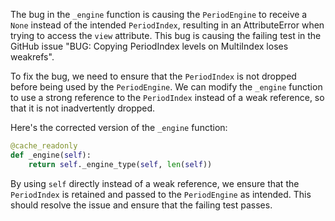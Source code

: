 The bug in the `_engine` function is causing the `PeriodEngine` to receive a `None` instead of the intended `PeriodIndex`, resulting in an AttributeError when trying to access the `view` attribute. This bug is causing the failing test in the GitHub issue "BUG: Copying PeriodIndex levels on MultiIndex loses weakrefs".

To fix the bug, we need to ensure that the `PeriodIndex` is not dropped before being used by the `PeriodEngine`. We can modify the `_engine` function to use a strong reference to the `PeriodIndex` instead of a weak reference, so that it is not inadvertently dropped.

Here's the corrected version of the `_engine` function:

```python
@cache_readonly
def _engine(self):
    return self._engine_type(self, len(self))
```

By using `self` directly instead of a weak reference, we ensure that the `PeriodIndex` is retained and passed to the `PeriodEngine` as intended. This should resolve the issue and ensure that the failing test passes.